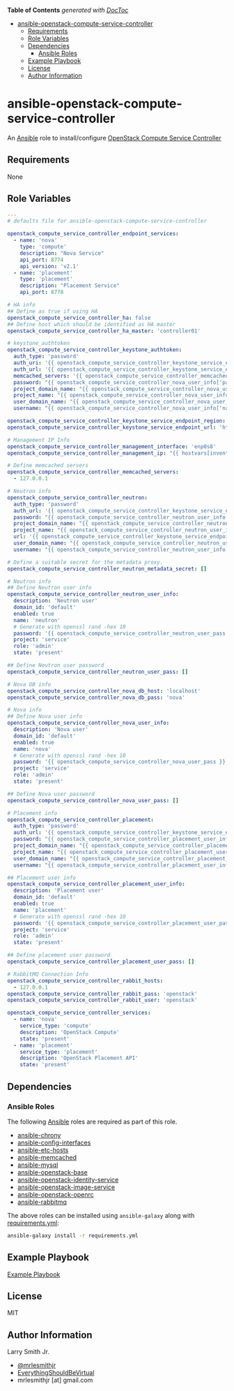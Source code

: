 <!-- START doctoc generated TOC please keep comment here to allow auto update -->

<!-- DON'T EDIT THIS SECTION, INSTEAD RE-RUN doctoc TO UPDATE -->

**Table of Contents**  _generated with [DocToc](https://github.com/thlorenz/doctoc)_

-   [ansible-openstack-compute-service-controller](#ansible-openstack-compute-service-controller)
    -   [Requirements](#requirements)
    -   [Role Variables](#role-variables)
    -   [Dependencies](#dependencies)
        -   [Ansible Roles](#ansible-roles)
    -   [Example Playbook](#example-playbook)
    -   [License](#license)
    -   [Author Information](#author-information)

<!-- END doctoc generated TOC please keep comment here to allow auto update -->

# ansible-openstack-compute-service-controller

An [Ansible](https://www.ansible.com) role to install/configure
[OpenStack Compute Service Controller](https://docs.openstack.org/ocata/install-guide-ubuntu/nova-controller-install.html)

## Requirements

None

## Role Variables

```yaml
---
# defaults file for ansible-openstack-compute-service-controller

openstack_compute_service_controller_endpoint_services:
  - name: 'nova'
    type: 'compute'
    description: "Nova Service"
    api_port: 8774
    api_version: 'v2.1'
  - name: 'placement'
    type: 'placement'
    description: "Placement Service"
    api_port: 8778

# HA info
## Define as true if using HA
openstack_compute_service_controller_ha: false
## Define host which should be identified as HA master
openstack_compute_service_controller_ha_master: 'controller01'

# keystone_authtoken
openstack_compute_service_controller_keystone_authtoken:
  auth_type: 'password'
  auth_uri: '{{ openstack_compute_service_controller_keystone_service_endpoint_url }}:5000'
  auth_url: '{{ openstack_compute_service_controller_keystone_service_endpoint_url }}:35357'
  memcached_servers: '{{ openstack_compute_service_controller_memcached_servers }}'
  password: "{{ openstack_compute_service_controller_nova_user_info['password'] }}"
  project_domain_name: "{{ openstack_compute_service_controller_nova_user_info['domain_id'] }}"
  project_name: "{{ openstack_compute_service_controller_nova_user_info['project'] }}"
  user_domain_name: "{{ openstack_compute_service_controller_nova_user_info['domain_id'] }}"
  username: "{{ openstack_compute_service_controller_nova_user_info['name'] }}"

openstack_compute_service_controller_keystone_service_endpoint_region: 'RegionOne'
openstack_compute_service_controller_keystone_service_endpoint_url: 'http://{{ ansible_hostname }}'

# Management IP Info
openstack_compute_service_controller_management_interface: 'enp0s8'
openstack_compute_service_controller_management_ip: "{{ hostvars[inventory_hostname]['ansible_'+openstack_compute_service_controller_management_interface]['ipv4']['address'] }}"

# Define memcached servers
openstack_compute_service_controller_memcached_servers:
  - 127.0.0.1

# Neutron info
openstack_compute_service_controller_neutron:
  auth_type: 'password'
  auth_url: '{{ openstack_compute_service_controller_keystone_service_endpoint_url }}:35357'
  password: "{{ openstack_compute_service_controller_neutron_user_info['password'] }}"
  project_domain_name: "{{ openstack_compute_service_controller_neutron_user_info['domain_id'] }}"
  project_name: "{{ openstack_compute_service_controller_neutron_user_info['project'] }}"
  url: '{{ openstack_compute_service_controller_keystone_service_endpoint_url }}:9696'
  user_domain_name: "{{ openstack_compute_service_controller_neutron_user_info['domain_id'] }}"
  username: "{{ openstack_compute_service_controller_neutron_user_info['name'] }}"

# Define a suitable secret for the metadata proxy.
openstack_compute_service_controller_neutron_metadata_secret: []

# Neutron info
## Define Neutron user info
openstack_compute_service_controller_neutron_user_info:
  description: 'Neutron user'
  domain_id: 'default'
  enabled: true
  name: 'neutron'
  # Generate with openssl rand -hex 10
  password: '{{ openstack_compute_service_controller_neutron_user_pass }}'
  project: 'service'
  role: 'admin'
  state: 'present'

## Define Neutron user password
openstack_compute_service_controller_neutron_user_pass: []

# Nova DB info
openstack_compute_service_controller_nova_db_host: 'localhost'
openstack_compute_service_controller_nova_db_pass: 'nova'

# Nova info
## Define Nova user info
openstack_compute_service_controller_nova_user_info:
  description: 'Nova user'
  domain_id: 'default'
  enabled: true
  name: 'nova'
  # Generate with openssl rand -hex 10
  password: '{{ openstack_compute_service_controller_nova_user_pass }}'
  project: 'service'
  role: 'admin'
  state: 'present'

## Define Nova user password
openstack_compute_service_controller_nova_user_pass: []

# Placement info
openstack_compute_service_controller_placement:
  auth_type: 'password'
  auth_url: '{{ openstack_compute_service_controller_keystone_service_endpoint_url }}:35357/v3'
  password: "{{ openstack_compute_service_controller_placement_user_info['password'] }}"
  project_domain_name: "{{ openstack_compute_service_controller_placement_user_info['domain_id'] }}"
  project_name: "{{ openstack_compute_service_controller_placement_user_info['project'] }}"
  user_domain_name: "{{ openstack_compute_service_controller_placement_user_info['domain_id'] }}"
  username: "{{ openstack_compute_service_controller_placement_user_info['name'] }}"

## Placement user info
openstack_compute_service_controller_placement_user_info:
  description: 'Placement user'
  domain_id: 'default'
  enabled: true
  name: 'placement'
  # Generate with openssl rand -hex 10
  password: '{{ openstack_compute_service_controller_placement_user_pass }}'
  project: 'service'
  role: 'admin'
  state: 'present'

## Define placement user password
openstack_compute_service_controller_placement_user_pass: []

# RabbitMQ Connection Info
openstack_compute_service_controller_rabbit_hosts:
  - 127.0.0.1
openstack_compute_service_controller_rabbit_pass: 'openstack'
openstack_compute_service_controller_rabbit_user: 'openstack'

openstack_compute_service_controller_services:
  - name: 'nova'
    service_type: 'compute'
    description: 'OpenStack Compute'
    state: 'present'
  - name: 'placement'
    service_type: 'placement'
    description: 'OpenStack Placement API'
    state: 'present'
```

## Dependencies

### Ansible Roles

The following [Ansible](https://www.ansible.com) roles are required as part of
this role.

-   [ansible-chrony](https://github.com/mrlesmithjr/ansible-chrony)
-   [ansible-config-interfaces](https://github.com/mrlesmithjr/ansible-config-interfaces)
-   [ansible-etc-hosts](https://github.com/mrlesmithjr/ansible-etc-hosts)
-   [ansible-memcached](https://github.com/mrlesmithjr/ansible-memcached)
-   [ansible-mysql](https://github.com/mrlesmithjr/ansible-mysql)
-   [ansible-openstack-base](https://github.com/mrlesmithjr/ansible-openstack-base)
-   [ansible-openstack-identity-service](https://github.com/mrlesmithjr/ansible-openstack-identity-service)
-   [ansible-openstack-image-service](https://github.com/mrlesmithjr/ansible-openstack-image-service)
-   [ansible-openstack-openrc](https://github.com/mrlesmithjr/ansible-openstack-openrc)
-   [ansible-rabbitmq](https://github.com/mrlesmithjr/ansible-rabbitmq)

The above roles can be installed using `ansible-galaxy` along with [requirements.yml](./requirements.yml):

```bash
ansible-galaxy install -r requirements.yml
```

## Example Playbook

[Example Playbook](./playbook.yml)

## License

MIT

## Author Information

Larry Smith Jr.

-   [@mrlesmithjr](https://www.twitter.com/mrlesmithjr)
-   [EverythingShouldBeVirtual](http://www.everythingshouldbevirtual.com)
-   mrlesmithjr [at] gmail.com
